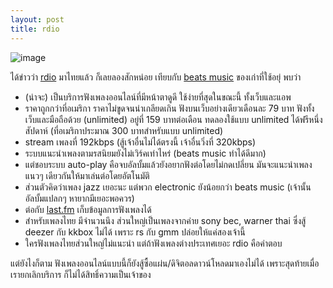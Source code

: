 ```yaml
---
layout: post
title: rdio
---
```


![image](http://i1288.photobucket.com/albums/b481/wuttinanp/IMG_0020_320_zps45d757cc.png)

ได้ข่าวว่า [rdio](http://rdio.com) มาไทยแล้ว ก็เลยลองสักหน่อย เทียบกับ [beats music](http://beatsmusic.com) ของเก่าที่ใช้อยุ่ พบว่า

* (น่าจะ) เป็นบริการฟังเพลงออนไลน์ที่มีหน้าตาดูดี ใช้ง่ายที่สุดในขณะนี้ ทั้งเว็บและแอพ
* ราคาถูกกว่าที่อเมริกา ราคาไม่ขูดจนน่าเกลียดเกิน ฟังบนเว็บอย่างเดียวเดือนละ 79 บาท ฟังทั้งเว็บและมือถือด้วย (unlimited) อยู่ที่ 159 บาทต่อเดือน ทดลองใช้แบบ unlimited ได้ฟรีหนึ่งสัปดาห์ (ที่อเมริกาประมาณ 300 บาทสำหรับแบบ unlimited)
* stream เพลงที่ 192kbps (สู้เจ้าอื่นไม่ได้ตรงนี้ เจ้าอื่นวิ่งที่ 320kbps)
* ระบบแนะนำเพลงตามรสนิยมยังไม่เวิร์คเท่าไหร่ (beats music ทำได้ดีมาก)
* แต่ชอบระบบ auto-play คือจบอัลบั้มแล้วยังอยากฟังต่อโดยไม่กดเปลี่ยน มันจะแนะนำเพลงแนวๆ เดียวกันให้มาเล่นต่อโดยอัตโนมัติ
* ส่วนตัวคิดว่าเพลง jazz เยอะนะ แต่พวก electronic ยังน้อยกว่า beats music (เจ้านั้นอัลบั้มแปลกๆ หายากมีเยอะพอควร)
* ต่อกับ [last.fm](http://last.fm) เก็บข้อมูลการฟังเพลงได้
* สำหรับเพลงไทย มีจำนวนนึง ส่วนใหญ่เป็นเพลงจากค่าย sony bec, warner thai ซึ่งสู้ deezer กับ kkbox ไม่ได้ เพราะ rs กับ gmm ปล่อยให้แค่สองเจ้านี้
* ใครฟังเพลงไทยส่วนใหญ่ไม่แนะนำ แต่ถ้าฟังเพลงต่างประเทศเยอะ rdio คือคำตอบ

แต่ยังไงก็ตาม ฟังเพลงออนไลน์แบบนี้ก็ยังสู้ซื้อแผ่น/ดิจิตอลดาวน์โหลดมาเองไม่ได้ เพราะสุดท้ายเมื่อเรายกเลิกบริการ ก็ไม่ได้สิทธิ์ความเป็นเจ้าของ
